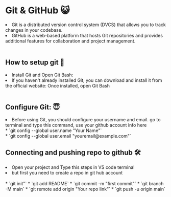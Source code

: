 # Git & GitHub 😺
<li> Git is a distributed version control system (DVCS) that allows you to track changes in your codebase. </li>
<li> GitHub is a web-based platform that hosts Git repositories and provides additional features for collaboration and project management. </li>
<br>


## How to setup git 🚀
<li>Install Git and Open Git Bash:</li>
<li>If you haven't already installed Git, you can download and install it from the official website: Once installed, open Git Bash</li>
<br>

## Configure Git: 😇
<li>Before using Git, you should configure your username and email. go to terminal and type this command, use your github account info here</li>
 * `git config --global user.name "Your Name"` <br>
 * `git config --global user.email "youremail@example.com"` 

## Connecting and pushing repo to github 🛠️
<li>Open your project and Type this steps in VS code terminal</li>
<li>but first you need to create a repo in git hub account</li>
<br>
 * `git init"`
 * `git add README`
 * `git commit -m "first commit"`
 * `git branch -M main`
 * `git remote add origin "Your repo link"`
 * `git push -u origin main`
